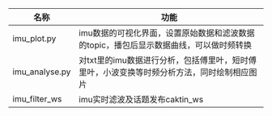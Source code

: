 | 名称           | 功能                                                         |
| -------------- | ------------------------------------------------------------ |
| imu_plot.py    | imu数据的可视化界面，设置原始数据和滤波数据的topic，播包后显示数据曲线，可以做时频转换 |
| imu_analyse.py | 对txt里的imu数据进行分析，包括傅里叶，短时傅里叶，小波变换等时频分析方法，同时绘制相应图片 |
| imu_filter_ws  | imu实时滤波及话题发布caktin_ws                               |

